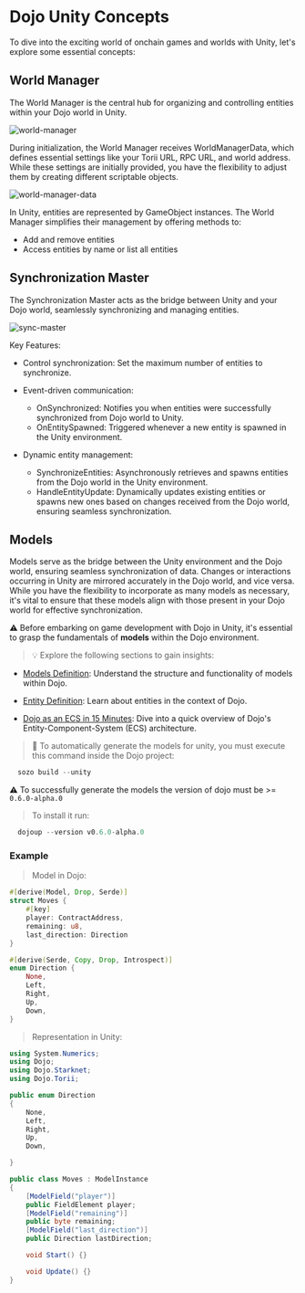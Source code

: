 # Dojo Unity Concepts

To dive into the exciting world of onchain games and worlds with Unity, let's explore some essential concepts:

## World Manager

The World Manager is the central hub for organizing and controlling entities within your Dojo world in Unity.

![world-manager](/unity/world-manager.png)

During initialization, the World Manager receives WorldManagerData, which defines essential settings like your Torii URL, RPC URL, and world address. While these settings are initially provided, you have the flexibility to adjust them by creating different scriptable objects.

![world-manager-data](/unity/world-manager-data.png)

In Unity, entities are represented by GameObject instances. The World Manager simplifies their management by offering methods to:

* Add and remove entities
* Access entities by name or list all entities

## Synchronization Master

The Synchronization Master acts as the bridge between Unity and your Dojo world, seamlessly synchronizing and managing entities.

![sync-master](/unity/sync-master.png)

Key Features:

* Control synchronization: Set the maximum number of entities to synchronize.
* Event-driven communication:
  * OnSynchronized: Notifies you when entities were successfully synchronized from Dojo world to Unity.
  * OnEntitySpawned: Triggered whenever a new entity is spawned in the Unity environment.

* Dynamic entity management:
  * SynchronizeEntities: Asynchronously retrieves and spawns entities from the Dojo world in the Unity environment.
  * HandleEntityUpdate: Dynamically updates existing entities or spawns new ones based on changes received from the Dojo world, ensuring seamless synchronization.

## Models

Models serve as the bridge between the Unity environment and the Dojo world, ensuring seamless synchronization of data. Changes or interactions occurring in Unity are mirrored accurately in the Dojo world, and vice versa.
While you have the flexibility to incorporate as many models as necessary, it's vital to ensure that these models align with those present in your Dojo world for effective synchronization.

⚠️ Before embarking on game development with Dojo in Unity, it's essential to grasp the fundamentals of **models** within the Dojo environment.

> 💡 Explore the following sections to gain insights:

* [Models Definition](/cairo/models.md): Understand the structure and functionality of models within Dojo.

* [Entity Definition](/cairo/entities.md): Learn about entities in the context of Dojo.

* [Dojo as an ECS in 15 Minutes](/cairo/hello-dojo.md): Dive into a quick overview of Dojo's Entity-Component-System (ECS) architecture.

> 📖 To automatically generate the models for unity, you must execute this command inside the Dojo project:

``` rust
  sozo build --unity
```

⚠️ To successfully generate the models the version of dojo must be >= `0.6.0-alpha.0`
> To install it run:

``` rust
  dojoup --version v0.6.0-alpha.0
```

### Example

> Model in Dojo:

``` rust
#[derive(Model, Drop, Serde)]
struct Moves {
    #[key]
    player: ContractAddress,
    remaining: u8,
    last_direction: Direction
}

#[derive(Serde, Copy, Drop, Introspect)]
enum Direction {
    None,
    Left,
    Right,
    Up,
    Down,
}

```

> Representation in Unity:

``` cs
using System.Numerics;
using Dojo;
using Dojo.Starknet;
using Dojo.Torii;

public enum Direction
{
    None,
    Left,
    Right,
    Up,
    Down,

}

public class Moves : ModelInstance
{
    [ModelField("player")]
    public FieldElement player;
    [ModelField("remaining")]
    public byte remaining;
    [ModelField("last_direction")]
    public Direction lastDirection;

    void Start() {}

    void Update() {}
}
```

